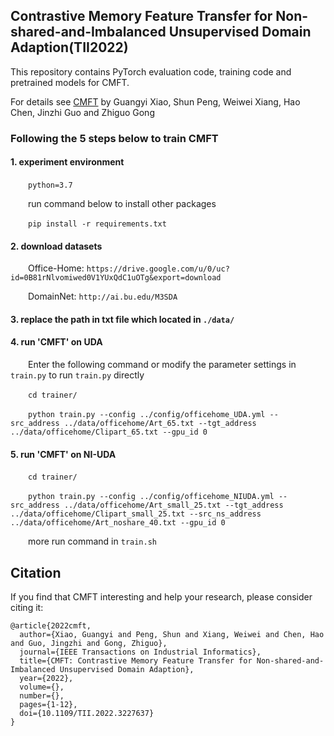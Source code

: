 ## Contrastive Memory Feature Transfer for Non-shared-and-Imbalanced Unsupervised Domain Adaption(TII2022)

This repository contains PyTorch evaluation code, training code and pretrained models for CMFT.

For details see [CMFT](https://ieeexplore.ieee.org/stamp/stamp.jsp?tp=&arnumber=9976256) by Guangyi Xiao, Shun Peng, Weiwei Xiang, Hao Chen, Jinzhi Guo and Zhiguo Gong

### Following the 5 steps below to train CMFT

#### 1. experiment environment
   &emsp;&emsp;`python=3.7`
   
   &emsp;&emsp;run command below to install other packages
   
   &emsp;&emsp;`pip install -r requirements.txt`
   
#### 2. download datasets
   &emsp;&emsp;Office-Home: `https://drive.google.com/u/0/uc?id=0B81rNlvomiwed0V1YUxQdC1uOTg&export=download`
   
   &emsp;&emsp;DomainNet: `http://ai.bu.edu/M3SDA`

   
#### 3. replace the path in txt file which located in `./data/`

#### 4. run '**CMFT**' on UDA
   &emsp;&emsp;Enter the following command or modify the parameter settings in `train.py` to run `train.py` directly
   
   &emsp;&emsp;`cd trainer/`
   
   &emsp;&emsp;`python train.py --config ../config/officehome_UDA.yml --src_address ../data/officehome/Art_65.txt --tgt_address ../data/officehome/Clipart_65.txt --gpu_id 0`
   
#### 5. run '**CMFT**' on NI-UDA
   &emsp;&emsp;`cd trainer/`
   
   &emsp;&emsp;`python train.py --config ../config/officehome_NIUDA.yml --src_address ../data/officehome/Art_small_25.txt --tgt_address ../data/officehome/Clipart_small_25.txt --src_ns_address ../data/officehome/Art_noshare_40.txt --gpu_id 0`

   &emsp;&emsp;more run command in `train.sh` 
   
## Citation
If you find that CMFT interesting and help your research, please consider citing it:
```
@article{2022cmft,
  author={Xiao, Guangyi and Peng, Shun and Xiang, Weiwei and Chen, Hao and Guo, Jingzhi and Gong, Zhiguo},
  journal={IEEE Transactions on Industrial Informatics}, 
  title={CMFT: Contrastive Memory Feature Transfer for Non-shared-and-Imbalanced Unsupervised Domain Adaption}, 
  year={2022},
  volume={},
  number={},
  pages={1-12},
  doi={10.1109/TII.2022.3227637}
}

```
